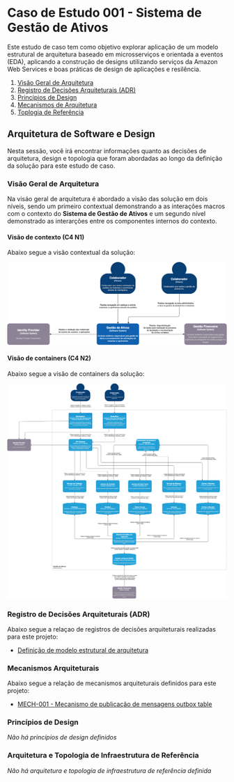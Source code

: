 # Caso de Estudo 001 - Sistema de Gestão de Ativos

Este estudo de caso tem como objetivo explorar aplicação de um modelo estrutural de arquitetura baseado em microsserviços e orientada a eventos (EDA), aplicando a construção de designs utilizando serviços da Amazon Web Services e boas práticas de design de aplicações e resilência.

1. [Visão Geral de Arquitetura](#visão-geral-de-arquitetura)
2. [Registro de Decisões Arquiteturais (ADR)](#registro-de-decisões-arquiteturais-adr)
3. [Princípios de Design](#princípios-de-design)
4. [Mecanismos de Arquitetura](#mecanismos-de-arquitetura)
5. [Toplogia de Referência](#toplogia-de-referência)

## Arquitetura de Software e Design

Nesta sessão, você irá encontrar informações quanto as decisões de arquitetura, design e topologia que foram abordadas ao longo da definição da solução para este estudo de caso.

### Visão Geral de Arquitetura

Na visáo geral de arquitetura é abordado a visão das solução em dois níveis, sendo um primeiro contextual demonstrando a as interações macros com o contexto do **Sistema de Gestão de Ativos** e um segundo nível demonstrado as interarções entre os componentes internos do contexto.

#### Visão de contexto (C4 N1)

Abaixo segue a visão contextual da solução:

<p align="center">
  <img src="diagramas/c4_n1.png" alt="visão de contexto c4 n1"/>
</p>

#### Visão de containers (C4 N2)

Abaixo segue a visão de containers da solução:

<p align="center">
  <img src="diagramas/c4_n2.png" alt="visão de contexto c4 n2"/>
</p>

### Registro de Decisões Arquiteturais (ADR)

Abaixo segue a relaçao de registros de decisões arquiteturais realizadas para este projeto:

- [Definição de modelo estrutural de arquitetura](./adrs/adr-001.md)

### Mecanismos Arquiteturais

Abaixo segue a relação de mecanismos arquiteturais definidos para este projeto:

- [MECH-001 - Mecanismo de publicação de mensagens outbox table](./mechs/mech-001.md)

### Princípios de Design

_Não há princípios de design definidos_

### Arquitetura e Topologia de Infraestrutura de Referência

_Não há arquitetura e topologia de infraestrutura de referência definida_

